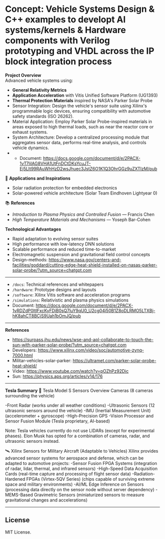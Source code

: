 # Concept: Vehicle Systems Design & C++ examples to developt AI systems/kernels & Hardware components with Verilog prototyping and VHDL across the IP block integration process

 **Project Overview**  
Advanced vehicle systems using:

- **General Relativity Metrics**
- **Application Acceleration** with Vitis Unified Software Platform (UG1393)
- **Thermal Protection Materials** inspired by NASA's Parker Solar Probe
- Sensor Integration: Design the vehicle's sensor suite using Xilinx's programmable logic devices, ensuring compatibility with automotive safety standards (ISO 26262).
- Material Application: Employ Parker Solar Probe-inspired materials in areas exposed to high thermal loads, such as near the reactor core or exhaust systems.
- System Architecture: Develop a centralized processing module that aggregates sensor data, performs real-time analysis, and controls vehicle dynamics.
- - Document: https://docs.google.com/document/d/e/2PACX-1vT7lilAG8VHA1UtFnDCtDKsYcuJT-Ej5LIt99RAuWhHzD2wsJhuec3JstZ6O1K1Q3OhrGGz9uZXTIzM/pub

🚀 **Applications and Inspirations**  
- Solar radiation protection for embedded electronics
- Solar-powered vehicle architecture (Solar Team Eindhoven Lightyear 0)

📚 **References**  
- *Introduction to Plasma Physics and Controlled Fusion* — Francis Chen  
- *High Temperature Materials and Mechanisms* — Yoseph Bar-Cohen  

 **Technological Advantages**  
- Rapid adaptation to evolving sensor suites  
- High performance with low-latency DNN solutions  
- Scalable performance and reduced time-to-market  
- Electromagnetic suspension and gravitational field control concepts
- Design-methods: https://www.nasa.gov/centers-and-facilities/goddard/cutting-edge-heat-shield-installed-on-nasas-parker-solar-probe/?utm_source=chatgpt.com 

---

- `/docs`: Technical references and whitepapers
- `/hardware`: Prototype designs and layouts
- `/software`: Xilinx Vitis software and acceleration programs
- `/simulations`: Relativistic and plasma physics simulations
- Document: https://docs.google.com/document/d/e/2PACX-1vRDZdP0ltlFxcKyFDiB0sQ7luY9qU0_U2cg04i50B1Z8oDLRMO5LTXBj-hK8ahCT8BCjS9Uah1bOmJQ/pub

 ---
**References**
- https://surpass.jhu.edu/news/wse-and-apl-collaborate-to-touch-the-sun-with-parker-solar-probe/?utm_source=chatgpt.com
- Developers: https://www.xilinx.com/video/soc/automotive-zynq-7000.html
- Militar-vehicles-solar-parker: https://ultramet.com/parker-solar-probe-heat-shield/
- Video: https://www.youtube.com/watch?v=pOZhPz92Dic
- Sun: https://physics.aps.org/articles/v14/176
---
**Tesla Summary**
📡 Tesla Model S Sensors Overview
Cameras (8 cameras surrounding the vehicle)

-Front Radar (works under all weather conditions)
-Ultrasonic Sensors (12 ultrasonic sensors around the vehicle)
-IMU (Inertial Measurement Unit) (accelerometer + gyroscope)
-High-Precision GPS
-Vision Processor and Sensor Fusion Module (Tesla proprietary, AI-based)

Note: Tesla vehicles currently do not use LIDARs (except for experimental phases).
Elon Musk has opted for a combination of cameras, radar, and ultrasonic sensors instead.

🛰️ Xilinx Sensors for Military Aircraft (Adaptable to Vehicles)
Xilinx provides advanced sensor systems for aerospace and defense, which can be adapted to automotive projects:
-Sensor Fusion FPGA Systems
(integration of radar, lidar, thermal, and infrared sensors)
-High-Speed Data Acquisition Cards
(real-time capture and processing of flight sensor data)
-Radiation-Hardened FPGAs (Virtex-5QV Series)
(chips capable of surviving extreme space and military environments)
-AI/ML Edge Inference on Sensors
(processing data directly on the sensor node without server dependency)
-MEMS-Based Gravimetric Sensors
(miniaturized sensors to measure gravitational changes and accelerations)

---

## License

MIT License.

